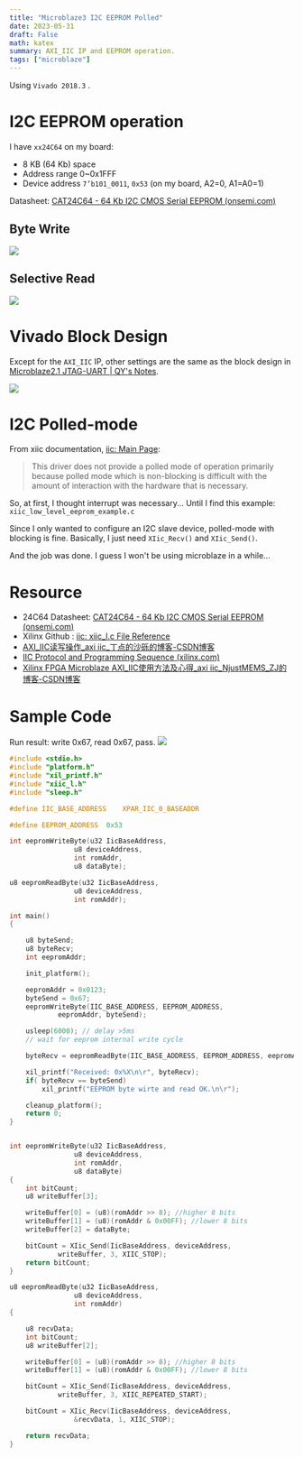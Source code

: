 ```yaml
---
title: "Microblaze3 I2C EEPROM Polled"
date: 2023-05-31
draft: False
math: katex
summary: AXI_IIC IP and EEPROM operation.
tags: ["microblaze"]
---
```






Using `Vivado 2018.3` . 

# I2C EEPROM operation

I have `xx24C64` on my board:
- 8 KB (64 Kb) space
- Address range 0~0x1FFF
- Device address `7’b101_0011`, `0x53` (on my board, A2=0, A1=A0=1)

Datasheet: [CAT24C64 - 64 Kb I2C CMOS Serial EEPROM (onsemi.com)](https://www.onsemi.com/pdf/datasheet/cat24c64-d.pdf)

## Byte Write
![](/images/img_2023-05-31.png)

## Selective Read
![](/images/img_2023-05-31-1.png)


# Vivado Block Design
Except for the  `AXI_IIC` IP, other settings are the same as the block design in [Microblaze2.1 JTAG-UART | QY's Notes](https://qygong17.github.io/posts/microblaze2.1-jtag-uart/).

![](/images/img_2023-05-31-3.png)


# I2C Polled-mode

From xiic documentation, [iic: Main Page](https://xilinx.github.io/embeddedsw.github.io/iic/doc/html/api/index.html):
> This driver does not provide a polled mode of operation primarily because polled mode which is non-blocking is difficult with the amount of interaction with the hardware that is necessary.

So, at first, I thought interrupt was necessary... Until I find this example: `xiic_low_level_eeprom_example.c`

Since I only wanted to configure an I2C slave device, polled-mode with blocking is fine. 
Basically, I just need `XIic_Recv()` and `XIic_Send()`. 

And the job was done. I guess I won't be using microblaze in a while...

# Resource
- 24C64 Datasheet: [CAT24C64 - 64 Kb I2C CMOS Serial EEPROM (onsemi.com)](https://www.onsemi.com/pdf/datasheet/cat24c64-d.pdf)
- Xilinx Github : [iic: xiic\_l.c File Reference](https://xilinx.github.io/embeddedsw.github.io/iic/doc/html/api/xiic__l_8c.html)
- [AXI_IIC读写操作_axi iic_丁点的沙砾的博客-CSDN博客](https://blog.csdn.net/qq_32134427/article/details/109366542)
- [IIC Protocol and Programming Sequence (xilinx.com)](https://support.xilinx.com/s/article/1072248?language=en_US)
- [Xilinx FPGA Microblaze AXI_IIC使用方法及心得_axi iic_NjustMEMS_ZJ的博客-CSDN博客](https://blog.csdn.net/u013098336/article/details/99694145)

# Sample Code
Run result: write 0x67, read 0x67, pass. 
![](/images/img_2023-05-31-2.png)

```C
#include <stdio.h>
#include "platform.h"
#include "xil_printf.h"
#include "xiic_l.h"
#include "sleep.h"

#define IIC_BASE_ADDRESS	XPAR_IIC_0_BASEADDR

#define EEPROM_ADDRESS  0x53

int eepromWriteByte(u32 IicBaseAddress,
				u8 deviceAddress,
				int romAddr,
				u8 dataByte);

u8 eepromReadByte(u32 IicBaseAddress,
				u8 deviceAddress,
				int romAddr);

int main()
{

	u8 byteSend;
	u8 byteRecv;
	int eepromAddr;

    init_platform();

    eepromAddr = 0x0123;
    byteSend = 0x67;
    eepromWriteByte(IIC_BASE_ADDRESS, EEPROM_ADDRESS,
    		eepromAddr, byteSend);

    usleep(6000); // delay >5ms
    // wait for eeprom internal write cycle

    byteRecv = eepromReadByte(IIC_BASE_ADDRESS, EEPROM_ADDRESS, eepromAddr);

    xil_printf("Received: 0x%X\n\r", byteRecv);
    if( byteRecv == byteSend)
    	xil_printf("EEPROM byte wirte and read OK.\n\r");

    cleanup_platform();
    return 0;
}


int eepromWriteByte(u32 IicBaseAddress,
				u8 deviceAddress,
				int romAddr,
				u8 dataByte)
{
	int bitCount;
	u8 writeBuffer[3];

	writeBuffer[0] = (u8)(romAddr >> 8); //higher 8 bits
	writeBuffer[1] = (u8)(romAddr & 0x00FF); //lower 8 bits
	writeBuffer[2] = dataByte;

	bitCount = XIic_Send(IicBaseAddress, deviceAddress,
			writeBuffer, 3, XIIC_STOP);
	return bitCount;
}

u8 eepromReadByte(u32 IicBaseAddress,
				u8 deviceAddress,
				int romAddr)
{

	u8 recvData;
	int bitCount;
	u8 writeBuffer[2];

	writeBuffer[0] = (u8)(romAddr >> 8); //higher 8 bits
	writeBuffer[1] = (u8)(romAddr & 0x00FF); //lower 8 bits

	bitCount = XIic_Send(IicBaseAddress, deviceAddress,
			writeBuffer, 3, XIIC_REPEATED_START);

	bitCount = XIic_Recv(IicBaseAddress, deviceAddress,
				&recvData, 1, XIIC_STOP);

	return recvData;
}
```


